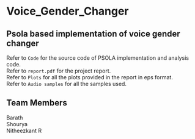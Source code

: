 # Voice_Gender_Changer
## Psola based implementation of voice gender changer
Refer to ```Code``` for the source code of PSOLA implementation and analysis code.\
Refer to ```report.pdf``` for the project report.\
Refer to ```Plots``` for all the plots provided in the report in eps format.\
Refer to ```Audio samples``` for all the samples used.
## Team Members
Barath\
Shourya\
Nitheezkant R
 

